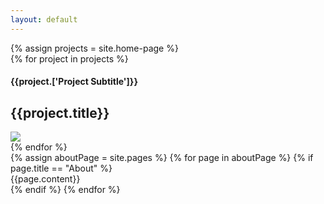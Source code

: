 ```yaml
---
layout: default
---
```


<div class="jl-wrapper">
  <div class="jl-projects">
    {% assign projects = site.home-page %}
    <div class="flex">
      {% for project in projects %}
        <div class="project-card">
          <a href="{{project.url}}"></a>
          <div class="project-subtitle">
            <h4>{{project.['Project Subtitle']}}</h4>
          </div>
          <div class="project-title">
            <h2>{{project.title}}</h2>
          </div>
          <img src="{{project.Image}}">
        </div>
      {% endfor %}
    </div>
  </div>
</div>
<div class="jl-about-wrapper">
  <div class="jl-about">
    {% assign aboutPage = site.pages %}
      {% for page in aboutPage %}
        {% if page.title == "About" %}
          <div class="centered eighty">
            <span class="h1">
              {{page.content}}
            </span>
          </div>
        {% endif %}
      {% endfor %}
  </div>
</div>
<div class="jl-wrapper">
  <div class="flex">
    <div class="left"></div>
    <div class="right"></div>
  </div>
</div>
